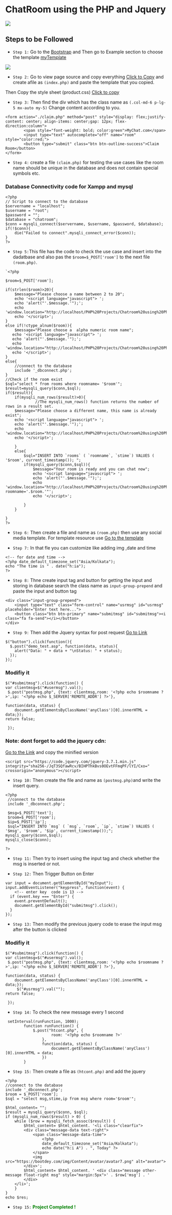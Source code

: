 # ChatRoom using the PHP and Jquery
<img src="./img/Screenshot (50).png">

## Steps to be Followed
* `Step 1:` Go to the <a href="https://getbootstrap.com/">Bootstrap</a> and Then go to Example section to choose the template
<a href="https://getbootstrap.com/docs/5.3/examples/product/">myTemplate</a>

<img src="./img/screenshot.jpg"><br>

* `Step 2:` Go to view page source and copy everything
<a href="view-source:https://getbootstrap.com/docs/5.3/examples/product/">Click to Copy</a> and create afile as `(index.php)` and paste the template that you copied.

Then Copy the style sheet (product.css) <a href="https://getbootstrap.com/docs/5.3/examples/product/product.css">Click to copy</a>

* `Step 3:` Then find the div which has the class name as `(.col-md-6 p-lg-5 mx-auto my-5)` Change  content according to you.
```
<form action="./claim.php" method="post" style="display: flex;justify-content: center; align-items: center;gap: 12px; flex-direction:column">
        <span style="font-weight: bold; color:green">MyChat.com</span>
        <input type="text" autocomplete="off" name="room" style="color:red;">
        <button type="submit" class="btn btn-outline-success">Claim Room</button>
</form>
```

* `Step 4:` create a file `(claim.php)` for testing the use cases like the room name should be unique in the database and does not contain special symbols etc.
### Database Connectivity code for Xampp and mysql
```
<?php  
// Script to connect to the database
$servername = "localhost";
$username = "root";
$password = "";
$database = "chatroom";
$conn = mysqli_connect($servername, $username, $password, $database);
if(!$conn){
    die("Failed to connect".mysqli_connect_error($conn));
}
?>
```

* `Step 5:`This file has the code to check the use case and insert into the dadatbase and also pas the  `$room=$_POST['room']` to the next file `(room.php)`. 

```
`<?php  

$room=$_POST['room'];

if(strlen($room)>20){
    $message="Please choose a name between 2 to 20";
    echo '<script language="javascript"> ';
    echo 'alert("'.$message.'");';
    echo 'window.location="http://localhost/PHP%20Projects/Chatroom%20using%20Php%20and%20Jquery/"';
    echo '</script>';
}
else if(!ctype_alnum($room)){
    $message="Please choose a  alpha numeric room name";
   echo '<script language="javascript"> ';
   echo 'alert("'.$message.'");';
   echo 'window.location="http://localhost/PHP%20Projects/Chatroom%20using%20Php%20and%20Jquery/"';
   echo '</script>';
}
else{
    //connect to the database
    include '_dbconnect.php';
}
//Check if the room exist
$sql="select * from rooms where roomname= '$room'";
$result=mysqli_query($conn,$sql);
if($result){
    if(mysqli_num_rows($result)>0){
             //The mysqli_num_rows() function returns the number of rows in a result set.
    $message="Please choose a different name, this name is already exist";
    echo '<script language="javascript"> ';
    echo 'alert("'.$message.'");';
    echo 'window.location="http://localhost/PHP%20Projects/Chatroom%20using%20Php%20and%20Jquery/"';
    echo '</script>';

    }
    else{
        $sql="INSERT INTO `rooms` ( `roomname`, `stime`) VALUES ( '$room', current_timestamp()); ";
        if(mysqli_query($conn,$sql)){
            $message="Your room is ready and you can chat now";
            echo '<script language="javascript"> ';
            echo 'alert("'.$message.'");';
            echo 'window.location="http://localhost/PHP%20Projects/Chatroom%20using%20Php%20and%20Jquery/room.php?roomname='.$room.'"';
            echo '</script>';

        }
    }

}
?>
```

* `Step 6:` Then create a file and name as `(room.php)` then use any social media template. For template resource use <a href="https://www.bootdey.com/snippets/view/chat-app"> Go to the template</a>

* `Step 7:` In that fle you can customize like adding img ,date and time 
```
<!-- for date and time -->
<?php date_default_timezone_set("Asia/Kolkata");
echo "The time is " . date("h:ia");
?>
```

* `Step 8:`  Thne create input tag and button for getting the input and storing in database search the class name as `input-group-prepend` and paste the input and button tag

```
<div class="input-group-prepend">
    <input type="text" class="form-control" name="usrmsg" id="usrmsg" placeholder="Enter text here...">
    <button class="btn btn-primary" name="submitmsg" id="submitmsg"><i class="fa fa-send"></i></button>
</div>
```
* `Step 9:` Then add the Jquery syntax for post request <a href="https://www.w3schools.com/jquery/ajax_post.asp">Go to Link </a>

```
$("button").click(function(){
  $.post("demo_test.asp", function(data, status){
    alert("Data: " + data + "\nStatus: " + status);
  });
});
```

### Modifiy it
```
$("#submitmsg").click(function() {
var clientmsg=$("#usermsg").val();
 $.post("postmsg.php", {text: clientmsg,room: '<?php echo $roomname ?>',ip: '<?php echo $_SERVER['REMOTE_ADDR'] ?>'},

function(data, status) {
    document.getElementsByClassName('anyClass')[0].innerHTML = data;});
return false;

 });
```
### Note: dont forget to add the jquery cdn:
<a href="https://releases.jquery.com/">Go to the Link</a> and copy the minified version 

```<script src="https://code.jquery.com/jquery-3.7.1.min.js" integrity="sha256-/JqT3SQfawRcv/BIHPThkBvs0OEvtFFmqPF/lYI/Cxo=" crossorigin="anonymous"></script>```

* `Step 10:` Then create the file and name as `(postmsg.php)`and write the insert query.

```
<?php  
 //connect to the database
 include '_dbconnect.php';

 $msg=$_POST['text'];
 $room=$_POST['room'];
 $ip=$_POST['ip'];
 $sql="INSERT INTO `msg` ( `msg`, `room`, `ip`, `stime`) VALUES ( '$msg', '$room', '$ip', current_timestamp());";
mysqli_query($conn,$sql);
mysqli_close($conn);

?>
```

* `Step 11:` Then try to insert using the input tag and check whether the msg is inserted or not.

* `Step 12:` Then Trigger Button on Enter

```
var input = document.getElementById("myInput");
input.addEventListener("keypress", function(event) {
    <!-- enter key  code is 13 -->
  if (event.key === "Enter") {
    event.preventDefault();
    document.getElementById("submitmsg").click();
  }
});
```

* `Step 13:` Then modify the previous jquery code to erase the input msg after the button is clicked

### Modifiy it
```
$("#submitmsg").click(function() {
var clientmsg=$("#usermsg").val();
 $.post("postmsg.php", {text: clientmsg,room: '<?php echo $roomname ?>',ip: '<?php echo $_SERVER['REMOTE_ADDR'] ?>'},

function(data, status) {
    document.getElementsByClassName('anyClass')[0].innerHTML = data;});
     $("#usrmsg").val("");
return false;

 });
```
* `Step 14:`  To check the new message every 1 second
```
 setInterval(runFunction, 1000);
        function runFunction() {
            $.post("htcont.php", {
                    room: '<?php echo $roomname ?>'
                },
                function(data, status) {
                    document.getElementsByClassName('anyClass')[0].innerHTML = data;
                })
        }

```

* `Step 15:` Then create a file as `(htcont.php)` and add the jquery

```
<?php
//connect to the database
include '_dbconnect.php';
$room = $_POST['room'];
$sql = "select msg,stime,ip from msg where room='$room'";

$html_content= "";
$result = mysqli_query($conn, $sql);
if (mysqli_num_rows($result) > 0) {
    while ($row = mysqli_fetch_assoc($result)) {
        $html_content= $html_content. '<li class="clearfix">
        <div class="message-data text-right">
            <span class="message-data-time">
                <?php
                date_default_timezone_set("Asia/Kolkata");
                echo date("h:i A") . ", Today" ?>
            </span>
            <img src="https://bootdey.com/img/Content/avatar/avatar7.png" alt="avatar">
        </div>';
        $html_content= $html_content. ' <div class="message other-message float-right msg" style="margin:5px">' . $row['msg'] . ' 
        </div>
    </li>';
    }
}
echo $res;
```
* `Step 15:` <span Style="color:green;Font-weight:bold"> Project Completed ! </span>






